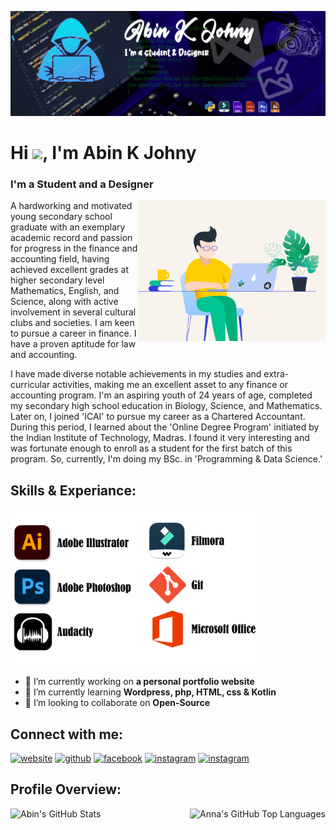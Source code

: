 ![I'm a student and a designer.](https://github.com/abinkjohny/abinkjohny/blob/main/Banner%201.jpg)


<h1 align="left">Hi <img src="https://raw.githubusercontent.com/MartinHeinz/MartinHeinz/master/wave.gif" width="30px">, I'm Abin K Johny</h1>
<h3>I'm a Student and a Designer</h3>
<img align="right" alt="GIF" src="https://github.com/abinkjohny/abinkjohny/blob/main/image_processing20210909-29286-dr58yz.gif" width="300" height="225" />

<p>A hardworking and motivated young secondary school graduate with an exemplary academic record and passion for progress in the finance and accounting field, having achieved excellent grades at higher secondary level Mathematics, English, and Science, along with active involvement in several cultural clubs and societies. I am keen to pursue a career in finance. I have a proven aptitude for law and accounting.</p>
I have made diverse notable achievements in my studies and extra-curricular activities, making me an excellent asset to any finance or accounting program. I'm an aspiring youth of 24 years of age, completed my secondary high school education in Biology, Science, and Mathematics. Later on, I joined 'ICAI' to pursue my career as a Chartered Accountant. During this period, I learned about the 'Online Degree Program' initiated by the Indian Institute of Technology, Madras. I found it very interesting and was fortunate enough to enroll as a student for the first batch of this program. So, currently, I'm doing my BSc. in 'Programming & Data Science.'

## Skills & Experiance:

<img src='https://github.com/abinkjohny/abinkjohny/blob/main/Untitled.png' height='250'> 

- 🔭 I’m currently working on **a personal portfolio website** 
- 🌱 I’m currently learning **Wordpress, php, HTML, css & Kotlin** 
- 👯 I’m looking to collaborate on **Open-Source** 

## Connect with me:
[<img src='https://cdn.jsdelivr.net/npm/simple-icons@3.0.1/icons/icloud.svg' alt='website' height='40'>](https://abinkjohny.github.io/) [<img src='https://cdn.jsdelivr.net/npm/simple-icons@3.0.1/icons/github.svg' alt='github' height='40'>](https://github.com/abinkjohny)  [<img src='https://cdn.jsdelivr.net/npm/simple-icons@3.0.1/icons/facebook.svg' alt='facebook' height='40'>](https://www.facebook.com/abin.kjohny.5)  [<img src='https://cdn.jsdelivr.net/npm/simple-icons@3.0.1/icons/instagram.svg' alt='instagram' height='40'>](https://www.instagram.com/akj_unni_k//) [<img src='https://cdn.jsdelivr.net/npm/simple-icons@3.0.1/icons/linkedin.svg' alt='instagram' height='40'>](https://www.linkedin.com/in/abin-k-johny-9214a720b/)    

## Profile Overview:  
  
<img align="left" alt="Abin's GitHub Stats" src="https://github-readme-stats.vercel.app/api?username=abinkjohny&show_icons=true&hide_border=true" /> <img align="right" alt="Anna's GitHub Top Languages" src="https://github-readme-stats.vercel.app/api/top-langs/?username=abinkjohny" />



